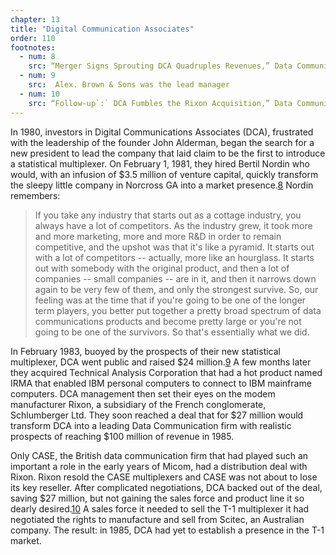 ```yaml
---
chapter: 13
title: "Digital Communication Associates"
order: 110
footnotes:
  - num: 8
    src: “Merger Signs Sprouting DCA Quadruples Revenues,” Data Communications, April 1984. pp. 90-92
  - num: 9
    src:  Alex. Brown & Sons was the lead manager
  - num: 10
    src: “Follow-up`:` DCA Fumbles the Rixon Acquisition,” Data Communications, May 1984, p. 96
---
```


In 1980, investors in Digital Communications Associates (DCA), frustrated with the leadership of the founder John Alderman, began the search for a new president to lead the company that laid claim to be the first to introduce a statistical multiplexer. On February 1, 1981, they hired Bertil Nordin who would, with an infusion of $3.5 million of venture capital, quickly transform the sleepy little company in Norcross GA into a market presence.<a name="fnloc8" href="#fn8">8</a>  Nordin remembers:

>If you take any industry that starts out as a cottage industry, you always have a lot of competitors. As the industry grew, it took more and more marketing, more and more R&D in order to remain competitive, and the upshot was that it's like a pyramid.  It starts out with a lot of competitors -- actually, more like an hourglass.  It starts out with somebody with the original product, and then a lot of companies -- small companies -- are in it, and then it narrows down again to be very few of them, and only the strongest survive. So, our feeling was at the time that if you're going to be one of the longer term players, you better put together a pretty broad spectrum of data communications products and become pretty large or you're not going to be one of the survivors. So that's essentially what we did.

In February 1983, buoyed by the prospects of their new statistical multiplexer, DCA went public and raised $24 million.<a name="fnloc9" href="#fn9">9</a>   A few months later they acquired Technical Analysis Corporation that had a hot product named IRMA that enabled IBM personal computers to connect to IBM mainframe computers. DCA management then set their eyes on the modem manufacturer Rixon, a subsidiary of the French conglomerate, Schlumberger Ltd. They soon reached a deal that for $27 million would transform DCA into a leading Data Communication firm with realistic prospects of reaching $100 million of revenue in 1985.

Only CASE, the British data communication firm that had played such an important a role in the early years of Micom, had a distribution deal with Rixon. Rixon resold the CASE multiplexers and CASE was not about to lose its key reseller. After complicated negotiations, DCA backed out of the deal, saving $27 million, but not gaining the sales force and product line it so dearly desired.<a name="fnloc10" href="#fn10">10</a>   A sales force it needed to sell the T-1 multiplexer it had negotiated the rights to manufacture and sell from Scitec, an Australian company. The result: in 1985, DCA had yet to establish a presence in the T-1 market.
